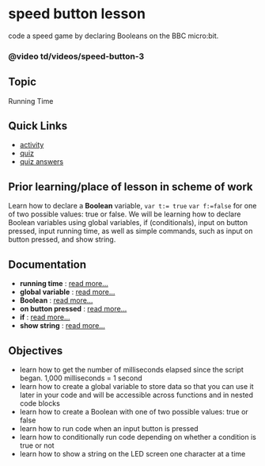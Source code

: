 # speed button lesson

code a speed game by declaring Booleans on the BBC micro:bit.

### @video td/videos/speed-button-3

## Topic

Running Time

## Quick Links

* [activity](/lessons/speed-button/activity)
* [quiz](/lessons/speed-button/quiz)
* [quiz answers](/lessons/speed-button/quiz-answers)


## Prior learning/place of lesson in scheme of work

Learn how to declare a **Boolean** variable, `var t:= true` `var f:=false` for one of two possible values: true or false. We will be learning how to declare Boolean variables using global variables, if (conditionals), input on button pressed, input running time,  as well as simple commands, such as input on button pressed, and show string.

## Documentation

* **running time** : [read more...](/reference/input/running-time)
* **global variable** : [read more...](/reference/variables/globals)
* **Boolean** : [read more...](/reference/types/boolean)
* **on button pressed** : [read more...](/reference/input/on-button-pressed)
* **if** : [read more...](/reference/logic/if)
* **show string** : [read more...](/reference/basic/show-string)

## Objectives

* learn how to get the number of milliseconds elapsed since the script began. 1,000 milliseconds = 1 second
* learn how to create a global variable to store data so that you can use it later in your code and will be accessible across functions and in nested code blocks
* learn how to create a Boolean with one of two possible values: true or false
* learn how to run code when an input button is pressed
* learn how to conditionally run code depending on whether a condition is true or not
* learn how to show a string on the LED screen one character at a time
